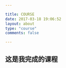 ```yaml
---

title: COURSE
date: 2017-03-18 19:06:52
layout: about
type: "course"
comments: false

---
```


## 这是我完成的课程
